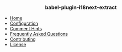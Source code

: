 <div style="text-align: center;">

### babel-plugin-i18next-extract

</div>

* [Home](/)
* [Configuration](configuration)
* [Comment Hints](comment-hints)
* [Frequently Asked Questions](faq)
* [Contributing](contributing)
* [License](license)

